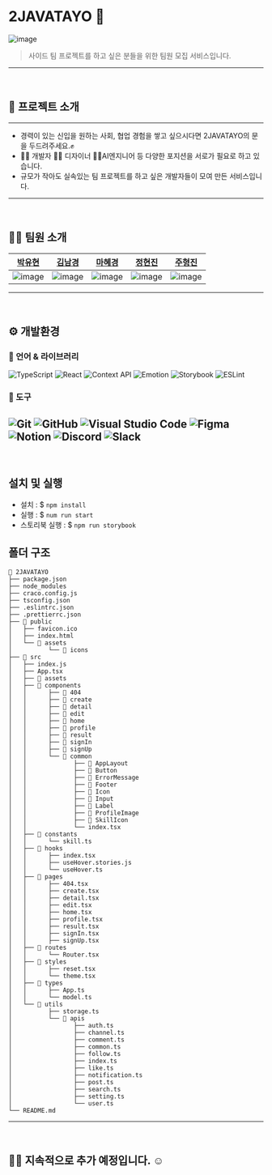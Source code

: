 # 2JAVATAYO 🚐
![image](https://user-images.githubusercontent.com/15838144/173588144-7b85ad68-8736-4746-95b0-89a56e1e0dd3.png)
> 사이드 팀 프로젝트를 하고 싶은 분들을 위한 팀원 모집 서비스입니다.
---
<br>

## 🚪 프로젝트 소개
---
- 경력이 있는 신입을 원하는 사회, 협업 경험을 쌓고 싶으시다면 2JAVATAYO의 문을 두드려주세요.✊ 
- 👷‍♂️ 개발자 🧑‍🏫 디자이너 👩‍🔧AI엔지니어 등 다양한 포지션을 서로가 필요로 하고 있습니다.
- 규모가 작아도 실속있는 팀 프로젝트를 하고 싶은 개발자들이 모여 만든 서비스입니다.
---
<br>

## 🙋🏻 팀원 소개
|[박유현](https://github.com/YuHyun-P)|[김남경](https://github.com/NamgyungKim)|[마혜경](https://github.com/Hyevvy)|[정현진](https://github.com/hyunjin0910)|[주형진](https://github.com/hwoo3303)|
|:-:|:-:|:-:|:-:|:-:|
|![image](https://user-images.githubusercontent.com/15838144/173637134-d4c7f73a-b6de-49a5-9f96-eaa737d6e77c.png)|![image](https://user-images.githubusercontent.com/15838144/173637508-156a7456-924a-4c99-913b-07d1e3885852.png)|![image](https://user-images.githubusercontent.com/15838144/173637485-f877f1af-148f-4c29-9611-6f94be449cd6.png)|![image](https://user-images.githubusercontent.com/15838144/173637733-adc7103b-3cf8-4039-a2c1-55662786c9b3.png)|![image](https://user-images.githubusercontent.com/15838144/173637791-afd31c0a-6d87-464e-ab22-a15058b1361c.png)|
---
<br>

## ⚙️ 개발환경

### 💪 언어 & 라이브러리
![TypeScript](https://img.shields.io/badge/TypeScript-3178C6.svg?&style=for-the-badge&logo=TypeScript&logoColor=white)
![React](https://img.shields.io/badge/react-61DAFB?style=for-the-badge&logo=react&logoColor=black)
![Context API](https://img.shields.io/badge/ContextAPI-4dd0e1.svg?&style=for-the-badge&logo=React&logoColor=white)
![Emotion](https://img.shields.io/badge/Emotion-af8eb5.svg?&style=for-the-badge&logo=EmotionJS&logoColor=white)
![Storybook](https://img.shields.io/badge/Storybook-FF4785.svg?&style=for-the-badge&logo=Storybook&logoColor=white)
![ESLint](https://img.shields.io/badge/ESLint-4B32C3.svg?&style=for-the-badge&logo=ESLint&logoColor=white)

### 🔧 도구
![Git](https://img.shields.io/badge/Git-F05032.svg?&style=for-the-badge&logo=Git&logoColor=white)
![GitHub](https://img.shields.io/badge/github-%23121011.svg?style=for-the-badge&logo=github&logoColor=white)
![Visual Studio Code](https://img.shields.io/badge/Visual%20Studio%20Code-007ACC.svg?&style=for-the-badge&logo=Visual%20Studio%20Code&logoColor=white)
![Figma](https://img.shields.io/badge/figma-%23F24E1E.svg?style=for-the-badge&logo=figma&logoColor=white)
![Notion](https://img.shields.io/badge/Notion-%23000000.svg?style=for-the-badge&logo=notion&logoColor=white)
![Discord](https://img.shields.io/badge/%3CServer%3E-%237289DA.svg?style=for-the-badge&logo=discord&logoColor=white)
![Slack](https://img.shields.io/badge/Slack-4A154B?style=for-the-badge&logo=slack&logoColor=white)
---
<br>

## 설치 및 실행
- 설치 : $ `npm install`
- 실행 : $ `num run start`
- 스토리북 실행 : $ `npm run storybook`

## 폴더 구조
```
🚐 2JAVATAYO
├── package.json
├── node_modules
├── craco.config.js
├── tsconfig.json
├── .eslintrc.json
├── .prettierrc.json
├── 📂 public
│   ├── favicon.ico
│   ├── index.html
│   └── 📂 assets
│          └── 📂 icons
├── 📂 src
│   ├── index.js
│   ├── App.tsx
│   ├── 📂 assets
│   ├── 📂 components
│   │      ├── 📂 404
│   │      ├── 📂 create
│   │      ├── 📂 detail
│   │      ├── 📂 edit
│   │      ├── 📂 home
│   │      ├── 📂 profile
│   │      ├── 📂 result
│   │      ├── 📂 signIn
│   │      ├── 📂 signUp
│   │      └── 📂 common
│   │             ├── 📂 AppLayout
│   │             ├── 📂 Button
│   │             ├── 📂 ErrorMessage
│   │             ├── 📂 Footer
│   │             ├── 📂 Icon
│   │             ├── 📂 Input
│   │             ├── 📂 Label
│   │             ├── 📂 ProfileImage
│   │             ├── 📂 SkillIcon
│   │             └── index.tsx
│   ├── 📂 constants
│   │      └── skill.ts
│   ├── 📂 hooks
│   │      ├── index.tsx
│   │      ├── useHover.stories.js
│   │      └── useHover.ts
│   ├── 📂 pages
│   │      ├── 404.tsx
│   │      ├── create.tsx
│   │      ├── detail.tsx
│   │      ├── edit.tsx
│   │      ├── home.tsx
│   │      ├── profile.tsx
│   │      ├── result.tsx
│   │      ├── signIn.tsx
│   │      ├── signUp.tsx
│   ├── 📂 routes
│   │      └── Router.tsx
│   ├── 📂 styles
│   │      ├── reset.tsx
│   │      └── theme.tsx
│   ├── 📂 types
│   │      ├── App.ts
│   │      └── model.ts
│   └── 📂 utils
│          ├── storage.ts
│          └── 📂 apis
│                 ├── auth.ts
│                 ├── channel.ts
│                 ├── comment.ts
│                 ├── common.ts
│                 ├── follow.ts
│                 ├── index.ts
│                 ├── like.ts
│                 ├── notification.ts
│                 ├── post.ts
│                 ├── search.ts
│                 ├── setting.ts
│                 └── user.ts
└── README.md
```
---
<br>

## 👷‍♂️ 지속적으로 추가 예정입니다. ☺️
